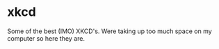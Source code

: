 # xkcd
Some of the best (IMO) XKCD's. Were taking up too much space on my computer so here they are.
